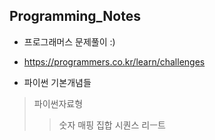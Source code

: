 ## Programming_Notes
* 프로그래머스 문제풀이 :)
* https://programmers.co.kr/learn/challenges

* 파이썬 기본개념들
>  파이썬자료형
>>  숫자 매핑 집합 시퀀스 리ㅡ트
